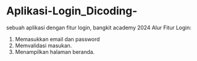 # Aplikasi-Login_Dicoding-
sebuah aplikasi dengan fitur login, bangkit academy 2024
Alur Fitur Login:
1. Memasukkan email dan password
2. Memvalidasi masukan.
3. Menampilkan halaman beranda.
